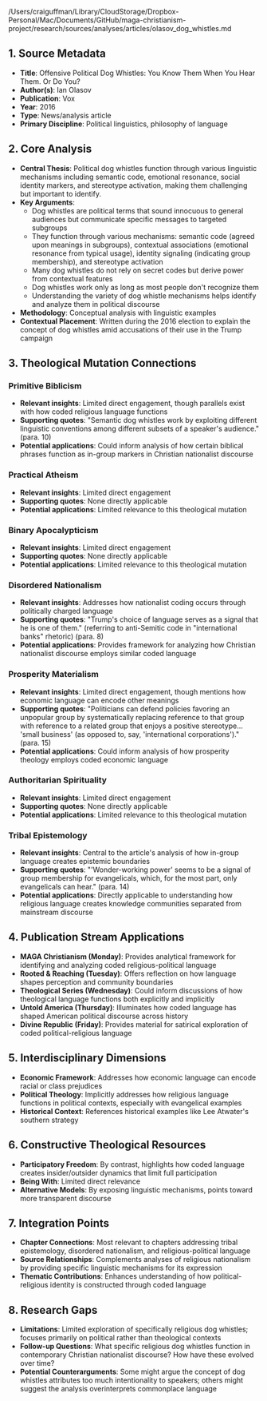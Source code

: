 /Users/craiguffman/Library/CloudStorage/Dropbox-Personal/Mac/Documents/GitHub/maga-christianism-project/research/sources/analyses/articles/olasov_dog_whistles.md

## 1. Source Metadata
- **Title**: Offensive Political Dog Whistles: You Know Them When You Hear Them. Or Do You?
- **Author(s)**: Ian Olasov
- **Publication**: Vox
- **Year**: 2016
- **Type**: News/analysis article
- **Primary Discipline**: Political linguistics, philosophy of language

## 2. Core Analysis
- **Central Thesis**: Political dog whistles function through various linguistic mechanisms including semantic code, emotional resonance, social identity markers, and stereotype activation, making them challenging but important to identify.
- **Key Arguments**: 
  - Dog whistles are political terms that sound innocuous to general audiences but communicate specific messages to targeted subgroups
  - They function through various mechanisms: semantic code (agreed upon meanings in subgroups), contextual associations (emotional resonance from typical usage), identity signaling (indicating group membership), and stereotype activation
  - Many dog whistles do not rely on secret codes but derive power from contextual features
  - Dog whistles work only as long as most people don't recognize them
  - Understanding the variety of dog whistle mechanisms helps identify and analyze them in political discourse
- **Methodology**: Conceptual analysis with linguistic examples
- **Contextual Placement**: Written during the 2016 election to explain the concept of dog whistles amid accusations of their use in the Trump campaign

## 3. Theological Mutation Connections

### Primitive Biblicism
- **Relevant insights**: Limited direct engagement, though parallels exist with how coded religious language functions
- **Supporting quotes**: "Semantic dog whistles work by exploiting different linguistic conventions among different subsets of a speaker's audience." (para. 10)
- **Potential applications**: Could inform analysis of how certain biblical phrases function as in-group markers in Christian nationalist discourse

### Practical Atheism
- **Relevant insights**: Limited direct engagement
- **Supporting quotes**: None directly applicable
- **Potential applications**: Limited relevance to this theological mutation

### Binary Apocalypticism
- **Relevant insights**: Limited direct engagement
- **Supporting quotes**: None directly applicable
- **Potential applications**: Limited relevance to this theological mutation

### Disordered Nationalism
- **Relevant insights**: Addresses how nationalist coding occurs through politically charged language
- **Supporting quotes**: "Trump's choice of language serves as a signal that he is one of them." (referring to anti-Semitic code in "international banks" rhetoric) (para. 8)
- **Potential applications**: Provides framework for analyzing how Christian nationalist discourse employs similar coded language

### Prosperity Materialism
- **Relevant insights**: Limited direct engagement, though mentions how economic language can encode other meanings
- **Supporting quotes**: "Politicians can defend policies favoring an unpopular group by systematically replacing reference to that group with reference to a related group that enjoys a positive stereotype... 'small business' (as opposed to, say, 'international corporations')." (para. 15)
- **Potential applications**: Could inform analysis of how prosperity theology employs coded economic language

### Authoritarian Spirituality
- **Relevant insights**: Limited direct engagement
- **Supporting quotes**: None directly applicable
- **Potential applications**: Limited relevance to this theological mutation

### Tribal Epistemology
- **Relevant insights**: Central to the article's analysis of how in-group language creates epistemic boundaries
- **Supporting quotes**: "'Wonder-working power' seems to be a signal of group membership for evangelicals, which, for the most part, only evangelicals can hear." (para. 14)
- **Potential applications**: Directly applicable to understanding how religious language creates knowledge communities separated from mainstream discourse

## 4. Publication Stream Applications
- **MAGA Christianism (Monday)**: Provides analytical framework for identifying and analyzing coded religious-political language
- **Rooted & Reaching (Tuesday)**: Offers reflection on how language shapes perception and community boundaries
- **Theological Series (Wednesday)**: Could inform discussions of how theological language functions both explicitly and implicitly
- **Untold America (Thursday)**: Illuminates how coded language has shaped American political discourse across history
- **Divine Republic (Friday)**: Provides material for satirical exploration of coded political-religious language

## 5. Interdisciplinary Dimensions
- **Economic Framework**: Addresses how economic language can encode racial or class prejudices
- **Political Theology**: Implicitly addresses how religious language functions in political contexts, especially with evangelical examples
- **Historical Context**: References historical examples like Lee Atwater's southern strategy

## 6. Constructive Theological Resources
- **Participatory Freedom**: By contrast, highlights how coded language creates insider/outsider dynamics that limit full participation
- **Being With**: Limited direct relevance
- **Alternative Models**: By exposing linguistic mechanisms, points toward more transparent discourse

## 7. Integration Points
- **Chapter Connections**: Most relevant to chapters addressing tribal epistemology, disordered nationalism, and religious-political language
- **Source Relationships**: Complements analyses of religious nationalism by providing specific linguistic mechanisms for its expression
- **Thematic Contributions**: Enhances understanding of how political-religious identity is constructed through coded language

## 8. Research Gaps
- **Limitations**: Limited exploration of specifically religious dog whistles; focuses primarily on political rather than theological contexts
- **Follow-up Questions**: What specific religious dog whistles function in contemporary Christian nationalist discourse? How have these evolved over time?
- **Potential Counterarguments**: Some might argue the concept of dog whistles attributes too much intentionality to speakers; others might suggest the analysis overinterprets commonplace language
